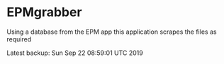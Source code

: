 # EPMgrabber
Using a database from the EPM app this application scrapes the files as required


Latest backup: Sun Sep 22 08:59:01 UTC 2019
